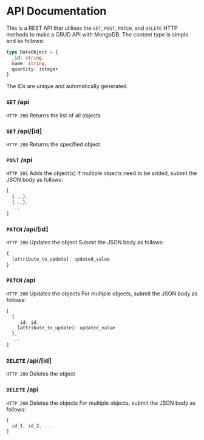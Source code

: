 # API Documentation

This is a REST API that utilises the `GET`, `POST`, `PATCH`, and `DELETE` HTTP methods to make a CRUD API with MongoDB. The content type is simple and as follows:

```typescript
type DataObject = {
  _id: string,
  name: string,
  quantity: integer
}
```

The IDs are unique and automatically generated.

### `GET` /api

`HTTP 200` Returns the list of all objects

### `GET` /api/\[id]

`HTTP 200` Returns the specified object

### `POST` /api

`HTTP 201` Adds the object(s)
If multiple objects need to be added, submit the JSON body as follows:

```typescript
[
  {...},
  {...},
  ...
]
```

### `PATCH` /api/\[id]

`HTTP 200` Updates the object
Submit the JSON body as follows:

```typescript
{
  [attribute_to_update]: updated_value
}
```

### `PATCH` /api

`HTTP 200` Updates the objects
For multiple objects, submit the JSON body as follows:

```typescript
[
  {
    _id: id,
    [attribute_to_update]: updated_value
  }, 
  ...
]
```

### `DELETE` /api/\[id]

`HTTP 200` Deletes the object

### `DELETE` /api

`HTTP 200` Deletes the objects
For multiple objects, submit the JSON body as follows:

```typescript
[
  id_1, id_2, ...
]
```
